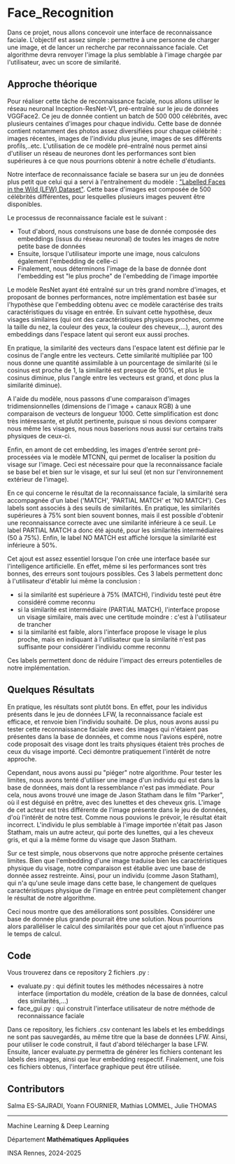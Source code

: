 # Face_Recognition
Dans ce projet, nous allons concevoir une interface de reconnaissance faciale. L'objectif est assez simple : permettre à une personne de charger une image, et de lancer un recherche par reconnaissance faciale. Cet algorithme devra renvoyer l'image la plus semblable à l'image chargée par l'utilisateur, avec un score de similarité.

## Approche théorique
Pour réaliser cette tâche de reconnaissance faciale, nous allons utiliser le réseau neuronal Inception-ResNet-V1, pré-entraîné sur le jeu de données VGGFace2. Ce jeu de donnée contient un batch de 500 000 célébrités, avec plusieurs centaines d'images pour chaque individu. Cette base de donnée contient notamment des photos assez diversifiées pour chaque célébrité : images récentes, images de l'individu plus jeune, images de ses différents profils,..etc. L'utilisation de ce modèle pré-entraîné nous permet ainsi d'utiliser un réseau de neurones dont les  performances sont bien supérieures à ce que nous pourrions obtenir à notre échelle d'étudiants.

Notre interface de reconnaissance faciale se basera sur un jeu de données plus petit que celui qui a servi à l'entraînement du modèle : ["Labelled Faces in the Wild (LFW) Dataset"](https://www.kaggle.com/datasets/jessicali9530/lfw-dataset). Cette base d'images est composée de 500 célébrités différentes, pour lesquelles plusieurs images peuvent être disponibles.

Le processus de reconnaissance faciale est le suivant : 
- Tout d'abord, nous construisons une base de donnée composée des embeddings (issus du réseau neuronal) de toutes les images de notre petite base de données
- Ensuite, lorsque l'utilisateur importe une image, nous calculons également l'embedding de celle-ci
- Finalement, nous déterminons l'image de la base de donnée dont l'embedding est "le plus proche" de l'embedding de l'image importée

Le modèle ResNet ayant été entraîné sur un très grand nombre d'images, et proposant de bonnes performances, notre implémentation est basée sur l'hypothèse que l'embedding obtenu avec ce modèle caractérise des traits caractéristiques du visage en entrée. En suivant cette hypothèse, deux visages similaires (qui ont des caractéristiques physiques proches, comme la taille du nez, la couleur des yeux, la couleur des cheveux,...), auront des embeddings dans l'espace latent qui seront eux aussi proches. 

En pratique, la similarité des vecteurs dans l'espace latent est définie par le cosinus de l'angle entre les vecteurs. Cette similarité multipliée par 100 nous donne une quantité assimilable à un pourcentage de similarité (si le cosinus est proche de 1, la similarité est presque de 100%, et plus le cosinus diminue, plus l'angle entre les vecteurs est grand, et donc plus la similarité diminue).

A l'aide du modèle, nous passons d'une comparaison d'images tridimensionnelles (dimensions de l'image + canaux RGB) à une comparaison de vecteurs de longueur 1000. Cette simplification est donc très intéressante, et plutôt pertinente, puisque si nous devions comparer nous même les visages, nous nous baserions nous aussi sur certains traits physiques de ceux-ci.

Enfin, en amont de cet embedding, les images d'entrée seront pré-processées via le modèle MTCNN, qui permet de localiser la position du visage sur l'image. Ceci est nécessaire pour que la reconnaissance faciale se base bel et bien sur le visage, et sur lui seul (et non sur l'environnement extérieur de l'image).

En ce qui concerne le résultat de la reconnaissance faciale, la similarité sera accompagnée d'un label ('MATCH', 'PARTIAL MATCH' et 'NO MATCH'). Ces labels sont associés à des seuils de similarités. En pratique, les similarités supérieures à 75% sont bien souvent bonnes, mais il est possible d'obtenir une reconnaissance correcte avec une similarité inférieure à ce seuil. Le label PARTIAL MATCH a donc été ajouté, pour les similarités intermédiaires (50 à 75%). Enfin, le label NO MATCH est affiché lorsque la similarité est inférieure à 50%.

Cet ajout est assez essentiel lorsque l'on crée une interface basée sur l'intelligence artificielle. En effet, même si les performances sont très bonnes, des erreurs sont toujours possibles. Ces 3 labels permettent donc à l'utilisateur d'établir lui même la conclusion : 
- si la similarité est supérieure à 75% (MATCH), l'individu testé peut être considéré comme reconnu
- si la similarité est intermédiaire (PARTIAL MATCH), l'interface propose un visage similaire, mais avec une certitude moindre : c'est à l'utilisateur de trancher
- si la similarité est faible, alors l'interface propose le visage le plus proche, mais en indiquant à l'utilisateur que la similarité n'est pas suffisante pour considérer l'individu comme reconnu

Ces labels permettent donc de réduire l'impact des erreurs potentielles de notre implémentation.

## Quelques Résultats
En pratique, les résultats sont plutôt bons. En effet, pour les individus présents dans le jeu de données LFW, la reconnaissance faciale est efficace, et renvoie bien l'individu souhaité. De plus, nous avons aussi pu tester cette reconnaissance faciale avec des images qui n'étaient pas présentes dans la base de données, et comme nous l'avions espéré, notre code proposait des visage dont les traits physiques étaient très proches de ceux du visage importé. Ceci démontre pratiquement l'intérêt de notre approche.

Cependant, nous avons aussi pu "piéger" notre algorithme. Pour tester les limites, nous avons tenté d'utiliser une image d'un individu qui est dans la base de données, mais dont la ressemblance n'est pas immédiate. Pour cela, nous avons trouvé une image de Jason Statham dans le film "Parker", où il est déguisé en prêtre, avec des lunettes et des cheveux gris. L'image de cet acteur est très différente de l'image présente dans le jeu de données, d'où l'intérêt de notre test. Comme nous pouvions le prévoir, le résultat était incorrect. L'individu le plus semblable à l'image importée n'était pas Jason Statham, mais un autre acteur, qui porte des lunettes, qui a les cheveux gris, et qui a la même forme du visage que Jason Statham.

Sur ce test simple, nous observons que notre approche présente certaines limites. Bien que l'embedding d'une image traduise bien les caractéristiques physique du visage, notre comparaison est établie avec une base de donnée assez restreinte. Ainsi, pour un individu (comme Jason Statham), qui n'a qu'une seule image dans cette base, le changement de quelques  caractéristiques physique de l'image en entrée peut complètement changer le résultat de notre algorithme.

Ceci nous montre que des améliorations sont possibles. Considérer une base de donnée plus grande pourrait être une solution. Nous pourrions alors paralléliser le calcul des similarités pour que cet ajout n'influence pas le temps de calcul.

## Code
Vous trouverez dans ce repository 2 fichiers .py : 
- evaluate.py : qui définit toutes les méthodes nécessaires à notre interface (importation du modèle, création de la base de données, calcul des similarités,...)
- face_gui.py : qui construit l'interface utilisateur de notre méthode de reconnaissance faciale

Dans ce repository, les fichiers .csv contenant les labels et les embeddings ne sont pas sauvegardés, au même titre que la base de données LFW. Ainsi, pour utiliser le code construit, il faut d'abord télécharger la base LFW. Ensuite, lancer evaluate.py permettra de générer les fichiers contenant les labels des images, ainsi que leur embedding respectif. Finalement, une fois ces fichiers obtenus, l'interface graphique peut être utilisée.

## Contributors
Salma ES-SAJRADI, Yoann FOURNIER, Mathias LOMMEL, Julie THOMAS

---------------------------------------
Machine Learning & Deep Learning

Département __Mathématiques Appliquées__

INSA Rennes, 2024-2025
